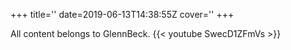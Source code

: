 +++
title=''
date=2019-06-13T14:38:55Z
cover=''
+++

All content belongs to GlennBeck.
{{< youtube SwecD1ZFmVs >}}
